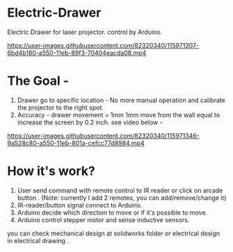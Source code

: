 # Electric-Drawer
Electric Drawer for laser projector. control by Arduino.

https://user-images.githubusercontent.com/82320340/115971307-6bd4b180-a550-11eb-89f3-70404eacda08.mp4

# The Goal -
1. Drawer go to specific location - No more manual operation and calibrate the projector to the right spot. 
2. Accuracy - drawer movement = 1mm
1mm move from the wall equal to increase the screen by 0.2 inch. see video below -

https://user-images.githubusercontent.com/82320340/115971346-9a528c80-a550-11eb-801a-cefcc77d8984.mp4

# How it's work?
1. User send command with remote control to IR reader or click on arcade button . 
(Note: currently I add 2 remotes, you can add/remove/change it) 
2. IR-reader/button signal connect to Arduino.
3. Arduino decide which direction to move or if it's possible to move.  
4. Arduino control stepper motor and sense inductive sensors.


you can check mechanical design at solidworks folder or electrical design in electrical drawing .
